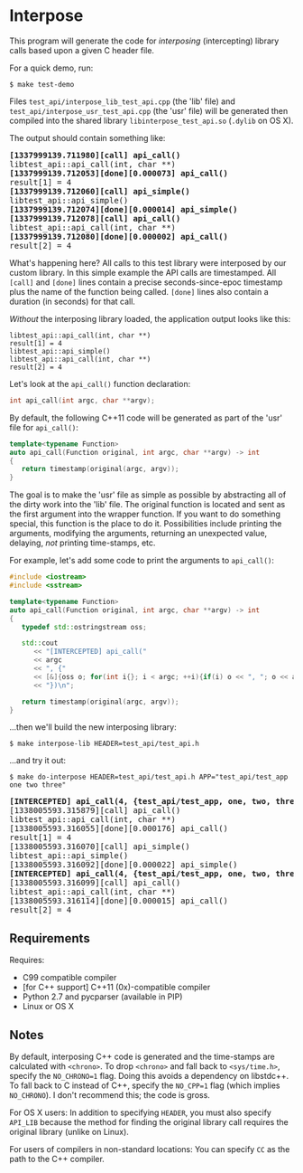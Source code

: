 Interpose
=========

This program will generate the code for _interposing_ (intercepting) library calls based upon a given C header file.

For a quick demo, run:
    
    $ make test-demo

Files `test_api/interpose_lib_test_api.cpp` (the 'lib' file) and `test_api/interpose_usr_test_api.cpp` (the 'usr' file) will be generated then compiled into the shared library `libinterpose_test_api.so` (`.dylib` on OS X).

The output should contain something like:
<pre>
<b>[1337999139.711980][call] api_call()</b>
libtest_api::api_call(int, char **)
<b>[1337999139.712053][done][0.000073] api_call()</b>
result[1] = 4
<b>[1337999139.712060][call] api_simple()</b>
libtest_api::api_simple()
<b>[1337999139.712074][done][0.000014] api_simple()</b>
<b>[1337999139.712078][call] api_call()</b>
libtest_api::api_call(int, char **)
<b>[1337999139.712080][done][0.000002] api_call()</b>
result[2] = 4
</pre>

What's happening here? All calls to this test library were interposed by our custom library. In this simple example the API calls are timestamped. All `[call]` and `[done]` lines contain a precise seconds-since-epoc timestamp plus the name of the function being called. `[done]` lines also contain a duration (in seconds) for that call.

_Without_ the interposing library loaded, the application output looks like this:

    libtest_api::api_call(int, char **)
    result[1] = 4
    libtest_api::api_simple()
    libtest_api::api_call(int, char **)
    result[2] = 4

Let's look at the `api_call()` function declaration:
```C
int api_call(int argc, char **argv);
```

By default, the following C++11 code will be generated as part of the 'usr' file for `api_call()`:
```C++
template<typename Function>
auto api_call(Function original, int argc, char **argv) -> int
{
   return timestamp(original(argc, argv));
}
```

The goal is to make the 'usr' file as simple as possible by abstracting all of the dirty work into the 'lib' file. The original function is located and sent as the first argument into the wrapper function. If you want to do something special, this function is the place to do it. Possibilities include printing the arguments, modifying the arguments, returning an unexpected value, delaying, _not_ printing time-stamps, etc.

For example, let's add some code to print the arguments to `api_call()`:
```C++
#include <iostream>
#include <sstream>

template<typename Function>
auto api_call(Function original, int argc, char **argv) -> int
{
   typedef std::ostringstream oss;

   std::cout
      << "[INTERCEPTED] api_call("
      << argc
      << ", {"
      << [&]{oss o; for(int i{}; i < argc; ++i){if(i) o << ", "; o << argv[i];} return o.str();}()
      << "})\n";

   return timestamp(original(argc, argv));
}
```
...then we'll build the new interposing library:
    
    $ make interpose-lib HEADER=test_api/test_api.h
    
...and try it out:

    $ make do-interpose HEADER=test_api/test_api.h APP="test_api/test_app one two three"

<pre>
<b>[INTERCEPTED] api_call(4, {test_api/test_app, one, two, three})</b>
[1338005593.315879][call] api_call()
libtest_api::api_call(int, char **)
[1338005593.316055][done][0.000176] api_call()
result[1] = 4
[1338005593.316070][call] api_simple()
libtest_api::api_simple()
[1338005593.316092][done][0.000022] api_simple()
<b>[INTERCEPTED] api_call(4, {test_api/test_app, one, two, three})</b>
[1338005593.316099][call] api_call()
libtest_api::api_call(int, char **)
[1338005593.316114][done][0.000015] api_call()
result[2] = 4
</pre>

Requirements
------------

Requires:
- C99 compatible compiler
- [for C++ support] C++11 (0x)-compatible compiler
- Python 2.7 and pycparser (available in PIP)
- Linux or OS X

Notes
-----

By default, interposing C++ code is generated and the time-stamps are calculated with `<chrono>`. To drop `<chrono>` and fall back to `<sys/time.h>`, specify the `NO_CHRONO=1` flag. Doing this avoids a dependency on libstdc++. To fall back to C instead of C++, specify the `NO_CPP=1` flag (which implies `NO_CHRONO`). I don't recommend this; the code is gross.

For OS X users: In addition to specifying `HEADER`, you must also specify `API_LIB` because the method for finding the original library call requires the original library (unlike on Linux).

For users of compilers in non-standard locations: You can specify `CC` as the path to the C++ compiler.
